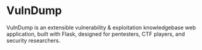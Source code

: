 # VulnDump
VulnDump is an extensible vulnerability &amp; exploitation knowledgebase web application, built with Flask, designed for pentesters, CTF players, and security researchers.
